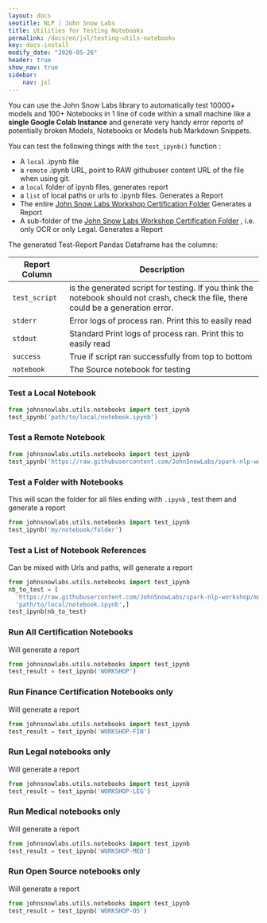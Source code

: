 ```yaml
---
layout: docs
seotitle: NLP | John Snow Labs
title: Utilities for Testing Notebooks
permalink: /docs/en/jsl/testing-utils-notebooks
key: docs-install
modify_date: "2020-05-26"
header: true
show_nav: true
sidebar:
    nav: jsl
---
```




<div class="main-docs" markdown="1">

You can use the John Snow Labs library to automatically test 10000+ models and 100+ Notebooks in 1 line of code within
a small machine like a **single Google Colab Instance** and generate very handy error reports of potentially broken Models, Notebooks or Models hub Markdown Snippets.

You can test the following things with the `test_ipynb()` function :


- A `local` .ipynb file
- a `remote` .ipynb URL, point to RAW githubuser content URL of the file when using git.
- a `local` folder of ipynb files, generates report
- a `list` of local paths or urls to .ipynb files. Generates a Report
- The entire [John Snow Labs Workshop Certification Folder](https://github.com/JohnSnowLabs/spark-nlp-workshop/tree/master/tutorials/Certification_Trainings) Generates a Report 
- A sub-folder of the [John Snow Labs Workshop Certification Folder](https://github.com/JohnSnowLabs/spark-nlp-workshop/tree/master/tutorials/Certification_Trainings) , i.e. only OCR or only Legal. Generates a Report




The generated Test-Report Pandas Dataframe has the columns:

| Report Column | Description                                                                                                                         | 
|---------------|-------------------------------------------------------------------------------------------------------------------------------------|
| `test_script` | is the generated script for testing. If you think the notebook should not crash, check the file, there could be a generation error. |
| `stderr`      | Error logs of process ran. Print this to easily read                                                                                |
| `stdout`      | Standard Print logs of process ran. Print this to easily read                                                                       |
| `success`     | True if script ran successfully from top to bottom                                                                                  |
| `notebook`    | The Source notebook for testing                                                                                                     |







### Test a Local Notebook

```python
from johnsnowlabs.utils.notebooks import test_ipynb
test_ipynb('path/to/local/notebook.ipynb')
```

### Test a Remote Notebook

```python
from johnsnowlabs.utils.notebooks import test_ipynb
test_ipynb('https://raw.githubusercontent.com/JohnSnowLabs/spark-nlp-workshop/master/tutorials/Certification_Trainings/Healthcare/5.Spark_OCR.ipynb',)
```

### Test a Folder with Notebooks
This will scan the folder for all files ending with `.ipynb` , test them and generate a report
```python
from johnsnowlabs.utils.notebooks import test_ipynb
test_ipynb('my/notebook/folder')
```



### Test a List of Notebook References
Can be mixed with Urls and paths, will generate a report
```python
from johnsnowlabs.utils.notebooks import test_ipynb
nb_to_test = [
  'https://raw.githubusercontent.com/JohnSnowLabs/spark-nlp-workshop/master/tutorials/Certification_Trainings/Healthcare/5.Spark_OCR.ipynb',
  'path/to/local/notebook.ipynb',]
test_ipynb(nb_to_test)
```


### Run All Certification Notebooks
Will generate a report
```python
from johnsnowlabs.utils.notebooks import test_ipynb
test_result = test_ipynb('WORKSHOP')
```




### Run Finance Certification Notebooks only
Will generate a report
```python
from johnsnowlabs.utils.notebooks import test_ipynb
test_result = test_ipynb('WORKSHOP-FIN')
```

### Run Legal notebooks only
Will generate a report
```python
from johnsnowlabs.utils.notebooks import test_ipynb
test_result = test_ipynb('WORKSHOP-LEG')
```

### Run Medical notebooks only
Will generate a report
```python
from johnsnowlabs.utils.notebooks import test_ipynb
test_result = test_ipynb('WORKSHOP-MED')
```

### Run Open Source notebooks only
Will generate a report
```python
from johnsnowlabs.utils.notebooks import test_ipynb
test_result = test_ipynb('WORKSHOP-OS')
```



</div>